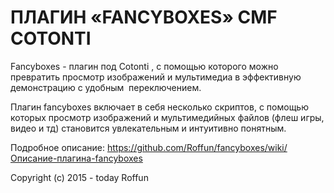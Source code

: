# ПЛАГИН «FANCYBOXES» CMF COTONTI
<p>Fancyboxes&nbsp;- плагин под Cotonti&nbsp;, с помощью которого можно превратить просмотр изображений и мультимедиа в эффективную демонстрацию с удобным &nbsp;переключением.</p>

<p>Плагин fancyboxes включает в себя несколько скриптов, с помощью которых просмотр изображений и мультимедийных файлов (флеш игры, видео и тд) становится увлекательным и интуитивно понятным.</p>

Подробное описание: https://github.com/Roffun/fancyboxes/wiki/Описание-плагина-fancyboxes

Copyright (c) 2015 - today Roffun

